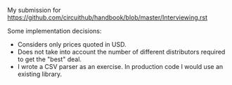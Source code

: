 My submission for https://github.com/circuithub/handbook/blob/master/Interviewing.rst

Some implementation decisions:

* Considers only prices quoted in USD.
* Does not take into account the number of different distributors
  required to get the "best" deal.
* I wrote a CSV parser as an exercise. In production code
  I would use an existing library.